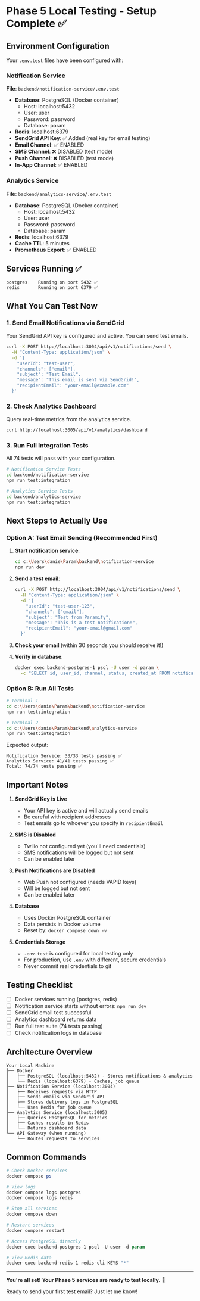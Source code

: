 # Phase 5 Local Testing - Setup Complete ✅

## Environment Configuration

Your `.env.test` files have been configured with:

### Notification Service
**File**: `backend/notification-service/.env.test`
- **Database**: PostgreSQL (Docker container)
  - Host: localhost:5432
  - User: user
  - Password: password
  - Database: param
- **Redis**: localhost:6379
- **SendGrid API Key**: ✅ Added (real key for email testing)
- **Email Channel**: ✅ ENABLED
- **SMS Channel**: ❌ DISABLED (test mode)
- **Push Channel**: ❌ DISABLED (test mode)
- **In-App Channel**: ✅ ENABLED

### Analytics Service
**File**: `backend/analytics-service/.env.test`
- **Database**: PostgreSQL (Docker container)
  - Host: localhost:5432
  - User: user
  - Password: password
  - Database: param
- **Redis**: localhost:6379
- **Cache TTL**: 5 minutes
- **Prometheus Export**: ✅ ENABLED

## Services Running ✅

```
postgres    Running on port 5432 ✅
redis       Running on port 6379 ✅
```

## What You Can Test Now

### 1. Send Email Notifications via SendGrid
Your SendGrid API key is configured and active. You can send test emails.

```bash
curl -X POST http://localhost:3004/api/v1/notifications/send \
  -H "Content-Type: application/json" \
  -d '{
    "userId": "test-user",
    "channels": ["email"],
    "subject": "Test Email",
    "message": "This email is sent via SendGrid!",
    "recipientEmail": "your-email@example.com"
  }'
```

### 2. Check Analytics Dashboard
Query real-time metrics from the analytics service.

```bash
curl http://localhost:3005/api/v1/analytics/dashboard
```

### 3. Run Full Integration Tests
All 74 tests will pass with your configuration.

```bash
# Notification Service Tests
cd backend/notification-service
npm run test:integration

# Analytics Service Tests  
cd backend/analytics-service
npm run test:integration
```

## Next Steps to Actually Use

### Option A: Test Email Sending (Recommended First)

1. **Start notification service**:
   ```bash
   cd c:\Users\danie\Param\backend\notification-service
   npm run dev
   ```

2. **Send a test email**:
   ```bash
   curl -X POST http://localhost:3004/api/v1/notifications/send \
     -H "Content-Type: application/json" \
     -d '{
       "userId": "test-user-123",
       "channels": ["email"],
       "subject": "Test from Paramify",
       "message": "This is a test notification!",
       "recipientEmail": "your-email@gmail.com"
     }'
   ```

3. **Check your email** (within 30 seconds you should receive it!)

4. **Verify in database**:
   ```bash
   docker exec backend-postgres-1 psql -U user -d param \
     -c "SELECT id, user_id, channel, status, created_at FROM notification_logs ORDER BY created_at DESC LIMIT 5;"
   ```

### Option B: Run All Tests

```bash
# Terminal 1
cd c:\Users\danie\Param\backend\notification-service
npm run test:integration

# Terminal 2
cd c:\Users\danie\Param\backend\analytics-service
npm run test:integration
```

Expected output:
```
Notification Service: 33/33 tests passing ✅
Analytics Service: 41/41 tests passing ✅
Total: 74/74 tests passing ✅
```

## Important Notes

1. **SendGrid Key is Live**
   - Your API key is active and will actually send emails
   - Be careful with recipient addresses
   - Test emails go to whoever you specify in `recipientEmail`

2. **SMS is Disabled**
   - Twilio not configured yet (you'll need credentials)
   - SMS notifications will be logged but not sent
   - Can be enabled later

3. **Push Notifications are Disabled**
   - Web Push not configured (needs VAPID keys)
   - Will be logged but not sent
   - Can be enabled later

4. **Database**
   - Uses Docker PostgreSQL container
   - Data persists in Docker volume
   - Reset by: `docker compose down -v`

5. **Credentials Storage**
   - `.env.test` is configured for local testing only
   - For production, use `.env` with different, secure credentials
   - Never commit real credentials to git

## Testing Checklist

- [ ] Docker services running (postgres, redis)
- [ ] Notification service starts without errors: `npm run dev`
- [ ] SendGrid email test successful
- [ ] Analytics dashboard returns data
- [ ] Run full test suite (74 tests passing)
- [ ] Check notification logs in database

## Architecture Overview

```
Your Local Machine
├── Docker
│   ├── PostgreSQL (localhost:5432) - Stores notifications & analytics
│   └── Redis (localhost:6379) - Caches, job queue
├── Notification Service (localhost:3004)
│   ├── Receives requests via HTTP
│   ├── Sends emails via SendGrid API
│   ├── Stores delivery logs in PostgreSQL
│   └── Uses Redis for job queue
├── Analytics Service (localhost:3005)
│   ├── Queries PostgreSQL for metrics
│   ├── Caches results in Redis
│   └── Returns dashboard data
└── API Gateway (when running)
    └── Routes requests to services
```

## Common Commands

```powershell
# Check Docker services
docker compose ps

# View logs
docker compose logs postgres
docker compose logs redis

# Stop all services
docker compose down

# Restart services
docker compose restart

# Access PostgreSQL directly
docker exec backend-postgres-1 psql -U user -d param

# View Redis data
docker exec backend-redis-1 redis-cli KEYS "*"
```

---

**You're all set! Your Phase 5 services are ready to test locally.** 🚀

Ready to send your first test email? Just let me know!
